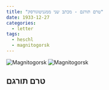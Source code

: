 ```yaml
---
title: "טרם תורגם - מכתב שני ממגניטוגורסק"
date: 1933-12-27
categories:
  - letter
tags:
  - heschl
  - magnitogorsk
---
```


![Magnitogorsk](/pupko-papers/assets/images/1933-12-27-heschel-magnitogorsk-1.jpg)
![Magnitogorsk](/pupko-papers/assets/images/1933-12-27-heschel-magnitogorsk-2.jpg)

## טרם תורגם
